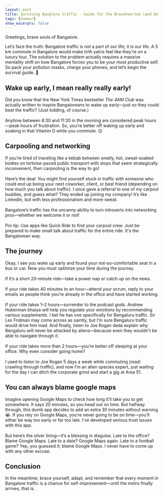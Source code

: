 ```yaml
---
layout: post
title: Surviving Banglore traffic - Guide for the Bravehearted (and Delusional)
tags: [humour]
show_excerpts: false
---
```


Greetings, brave souls of Bangalore.

Let’s face the truth: Bangalore traffic is not a part of our life; it is our life. A 5 km commute in Bangalore would make tirth yatris feel like they're on a luxury tour. The solution to the problem actually requires a massive mentality shift on how Bangalore forces you to be your most productive self. So pack your pollution masks, charge your phones, and let’s begin the survival guide. 💪

## Wake up early, I mean really really early!
Did you know that the New York Times bestseller *The 4AM Club* was actually written to inspire Bangaloreans to wake up early—just so they could beat the traffic? (Just kidding, of course.)
<br><br>
Anytime between 8:30 and 11:30 in the morning are considered peak hours—peak hours of frustration. So, you’re better off waking up early and soaking in that Vitamin D while you commute. 😉

## Carpooling and networking
If you’re tired of traveling like a kebab between smelly, hot, sweat-soaked bodies on tortoise-paced public transport with stops that seem strategically inconvenient, then carpooling is the way to go!
<br><br>
Here’s the deal: You might find yourself stuck in traffic with someone who could end up being your next coworker, client, or best friend (depending on how much you talk about traffic). I once gave a referral to one of my carpool buddies, and guess what? They ended up joining my company! It’s like LinkedIn, but with less professionalism and more sweat.
<br><br>
Bangalore’s traffic has the uncanny ability to turn introverts into networking pros—whether we welcome it or not!
<br><br>
Pro tip: Use apps like Quick Ride to find your carpool crew. Just be prepared to make small talk about traffic for the entire ride. It's the Bangalorean way.


## The journey
Okay, I see you woke up early and found your not-so-comfortable seat in a bus or car. Now you must optimize your time during the journey.
<br><br>
If it’s a short 20-minute ride—take a power nap or catch up on the news.
<br><br>
If your ride takes 40 minutes to an hour—attend your scrum, reply to your emails so people think you’re already in the office and have started working.
<br><br>
If your ride takes 1–2 hours—surrender to the podcast gods. Andrew Huberman bhaiya will help you regulate your emotions by recommending various supplements. I bet he has one specifically for Bengaluru traffic. Sir Lex Fridman may come across as saintly, but I’m sure Bengaluru traffic would drive him mad. And finally, listen to Joe Rogan dada explain why Bengaluru will never be attacked by aliens—because even they wouldn’t be able to navigate through it.
<br><br>
If your ride takes more than 2 hours—you’re better off sleeping at your office. Why even consider going home?
<br><br>
I used to listen to Joe Rogan 5 days a week while commuting (read: crawling through traffic), and now I’m an alien species expert, just waiting for the day I can ditch the corporate grind and start a gig at Area 51.

## You can always blame google maps
Imagine opening Google Maps to check how long it’ll take you to get somewhere. It says 20 minutes, so you head out on time. But halfway through, this dumb app decides to add an extra 30 minutes without warning 😭. If you rely on Google Maps, you’re never going to be on time—you’ll either be way too early or far too late. I’ve developed serious trust issues with this app.
<br><br>
But here’s the silver lining—it’s a blessing in disguise. Late to the office? Blame Google Maps.  Late to a date? Google Maps again. Late to a football game? Yep, you guessed it; blame Google Maps. I never have to come up with any other excuse.

## Conclusion
In the meantime, brace yourself, adapt, and remember that every moment in Bangalore traffic is a chance for self-improvement—until the metro finally arrives, that is.

